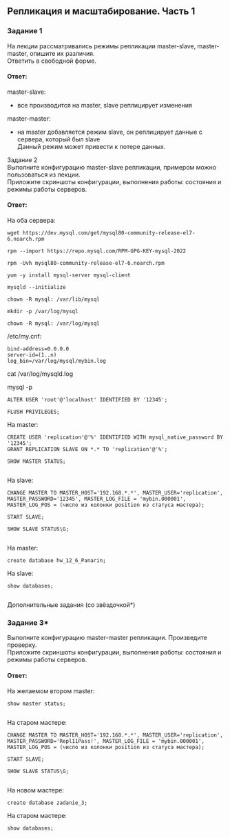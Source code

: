 ## Репликация и масштабирование. Часть 1  

### Задание 1  
На лекции рассматривались режимы репликации master-slave, master-master, опишите их различия.  
Ответить в свободной форме.  

#### Ответ:  
master-slave:  
- все производится на master, slave реплицирует изменения  

 master-master:  
- на master добавляется режим slave, он реплицирует данные с сервера, который был slave  
Данный режим может привести к потере данных.  

Задание 2  
Выполните конфигурацию master-slave репликации, примером можно пользоваться из лекции.    
Приложите скриншоты конфигурации, выполнения работы: состояния и режимы работы серверов.    

#### Ответ:  
На оба сервера:  
```
wget https://dev.mysql.com/get/mysql80-community-release-el7-6.noarch.rpm

rpm --import https://repo.mysql.com/RPM-GPG-KEY-mysql-2022

rpm -Uvh mysql80-community-release-el7-6.noarch.rpm

yum -y install mysql-server mysql-client

mysqld --initialize

chown -R mysql: /var/lib/mysql

mkdir -p /var/log/mysql

chown -R mysql: /var/log/mysql
```
 /etc/my.cnf:  
```
bind-address=0.0.0.0
server-id=(1..n)
log_bin=/var/log/mysql/mybin.log
```
cat /var/log/mysqld.log  

mysql -p  
```
ALTER USER 'root'@'localhost' IDENTIFIED BY '12345';

FLUSH PRIVILEGES;
```

На master:  
```
CREATE USER 'replication'@'%' IDENTIFIED WITH mysql_native_password BY '12345';
GRANT REPLICATION SLAVE ON *.* TO 'replication'@'%';

SHOW MASTER STATUS;
```
![]()    

На slave:  
```
CHANGE MASTER TO MASTER_HOST='192.168.*.*', MASTER_USER='replication', MASTER_PASSWORD='12345', MASTER_LOG_FILE = 'mybin.000001', MASTER_LOG_POS = (число из колонки position из статуса мастера);

START SLAVE;

SHOW SLAVE STATUS\G;
```
![]()    

На master:  
```
create database hw_12_6_Panarin;
```

На slave:  
```
show databases;
```
![]()    


Дополнительные задания (со звёздочкой*)  

### Задание 3*  
Выполните конфигурацию master-master репликации. Произведите проверку.  
Приложите скриншоты конфигурации, выполнения работы: состояния и режимы работы серверов.  

#### Ответ:   

На желаемом втором master:  
```
show master status;
```
![]()    

На старом мастере:  
```
CHANGE MASTER TO MASTER_HOST='192.168.*.*', MASTER_USER='replication', MASTER_PASSWORD='Repl11Pass!', MASTER_LOG_FILE = 'mybin.000001', MASTER_LOG_POS = (число из колонки position из статуса мастера);

START SLAVE;

SHOW SLAVE STATUS\G;
```
![]()    

На новом мастере:  
```
create database zadanie_3;
```

На старом мастере:
```
show databases;
```
![]()  




